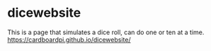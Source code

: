 # dicewebsite
This is a page that simulates a dice roll, can do one or ten at a time.
https://cardboardpi.github.io/dicewebsite/
